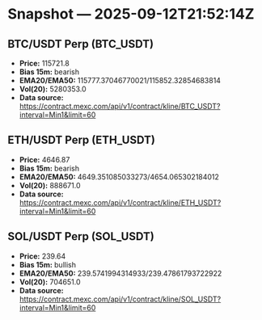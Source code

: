 # Snapshot — 2025-09-12T21:52:14Z

## BTC/USDT Perp (BTC_USDT)
- **Price:** 115721.8
- **Bias 15m:** bearish
- **EMA20/EMA50:** 115777.37046770021/115852.32854683814
- **Vol(20):** 5280353.0
- **Data source:** https://contract.mexc.com/api/v1/contract/kline/BTC_USDT?interval=Min1&limit=60

## ETH/USDT Perp (ETH_USDT)
- **Price:** 4646.87
- **Bias 15m:** bearish
- **EMA20/EMA50:** 4649.351085033273/4654.065302184012
- **Vol(20):** 888671.0
- **Data source:** https://contract.mexc.com/api/v1/contract/kline/ETH_USDT?interval=Min1&limit=60

## SOL/USDT Perp (SOL_USDT)
- **Price:** 239.64
- **Bias 15m:** bullish
- **EMA20/EMA50:** 239.5741994314933/239.47861793722922
- **Vol(20):** 704651.0
- **Data source:** https://contract.mexc.com/api/v1/contract/kline/SOL_USDT?interval=Min1&limit=60
